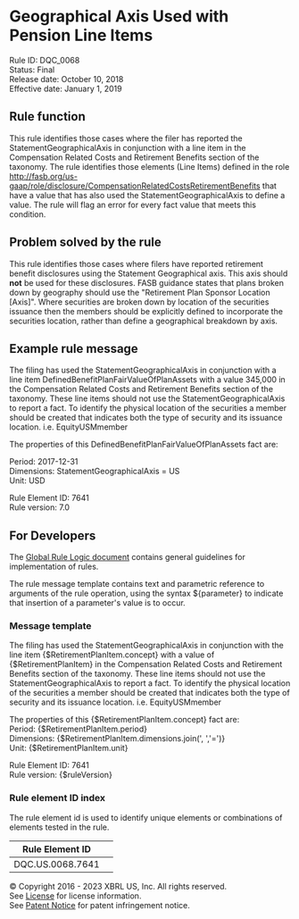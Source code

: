 # Geographical Axis Used with Pension Line Items
Rule ID: DQC_0068  
Status: Final  
Release date: October 10, 2018  
Effective date: January 1, 2019 

## Rule function 
This rule identifies those cases where the filer has reported the StatementGeographicalAxis in conjunction with a line item in the Compensation Related Costs  and Retirement Benefits section of the taxonomy. The rule identifies those elements (Line Items) defined in the role http://fasb.org/us-gaap/role/disclosure/CompensationRelatedCostsRetirementBenefits that have a value that has also used the StatementGeographicalAxis to define a value.  The rule will flag an error for every fact value that meets this condition.  

## Problem solved by the rule
This rule identifies those cases where filers have reported retirement benefit disclosures using the Statement Geographical axis. This axis should **not** be used for these disclosures. FASB guidance states that plans broken down by geography should use the "Retirement Plan Sponsor Location [Axis]". Where securities are broken down by location of the securities issuance then the members should be explicitly defined to incorporate the securities location, rather than define a geographical breakdown by axis.  

## Example rule message
The filing has used the StatementGeographicalAxis in conjunction with a line item DefinedBenefitPlanFairValueOfPlanAssets with a value 345,000  in the Compensation Related Costs  and Retirement Benefits section of the taxonomy. These line items should not use the StatementGeographicalAxis to report a fact. To identify the physical location of the securities a member should be created that indicates both the type of security and its issuance location.  i.e. EquityUSMmember

The properties of this DefinedBenefitPlanFairValueOfPlanAssets fact are:

Period: 2017-12-31  
Dimensions: StatementGeographicalAxis = US  
Unit: USD

Rule Element ID: 7641  
Rule version: 7.0

## For Developers
The [Global Rule Logic document](https://github.com/DataQualityCommittee/dqc_us_rules/blob/master/docs/GlobalRuleLogic.md) contains general guidelines for implementation of rules.  

The rule message template contains text and parametric reference to arguments of the rule operation, using the syntax ${parameter} to indicate that insertion of a parameter's value is to occur.  

### Message template
The filing has used the StatementGeographicalAxis in conjunction with the line item {$RetirementPlanItem.concept} with a value of {$RetirementPlanItem} in the Compensation Related Costs  and Retirement Benefits section of the taxonomy. These line items should not use the StatementGeographicalAxis to report a fact. To identify the physical location of the securities a member should be created that indicates both the type of security and its issuance location.  i.e. EquityUSMmember

The properties of this {$RetirementPlanItem.concept} fact are:  
Period: {$RetirementPlanItem.period}  
Dimensions: {$RetirementPlanItem.dimensions.join(', ','=')}  
Unit: {$RetirementPlanItem.unit}

Rule Element ID: 7641  
Rule version: {$ruleVersion}

### Rule element ID index 
The rule element id is used to identify unique elements or combinations of elements tested in the rule. 

|Rule Element ID||
|--------|--------|
|DQC.US.0068.7641||

© Copyright 2016 - 2023 XBRL US, Inc. All rights reserved.   
See [License](https://xbrl.us/dqc-license) for license information.  
See [Patent Notice](https://xbrl.us/dqc-patent) for patent infringement notice.  
